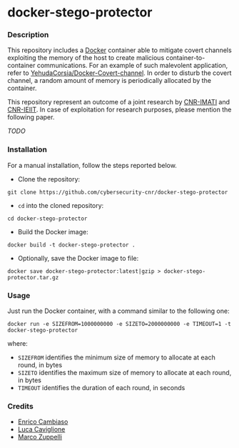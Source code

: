 # docker-stego-protector

### Description ###

This repository includes a [Docker](https://www.docker.com) container able to mitigate covert channels exploiting the memory of the host to create malicious container-to-container communications.
For an example of such malevolent application, refer to [YehudaCorsia/Docker-Covert-channel](https://github.com/YehudaCorsia/Docker-Covert-channel).
In order to disturb the covert channel, a random amount of memory is periodically allocated by the container.

This repository represent an outcome of a joint research by [CNR-IMATI](https://imati.cnr.it) and [CNR-IEIIT](https://www.ieiit.cnr.it).
In case of exploitation for research purposes, please mention the following paper.

*TODO*

### Installation ###

For a manual installation, follow the steps reported below.

* Clone the repository:
```
git clone https://github.com/cybersecurity-cnr/docker-stego-protector
```
* `cd` into the cloned repository:
```
cd docker-stego-protector
```
* Build the Docker image:
```
docker build -t docker-stego-protector .
```
* Optionally, save the Docker image to file:
```
docker save docker-stego-protector:latest|gzip > docker-stego-protector.tar.gz
```

### Usage ###

Just run the Docker container, with a command similar to the following one:
```
docker run -e SIZEFROM=1000000000 -e SIZETO=2000000000 -e TIMEOUT=1 -t docker-stego-protector
```
where:
* `SIZEFROM` identifies the minimum size of memory to allocate at each round, in bytes
* `SIZETO` identifies the maximum size of memory to allocate at each round, in bytes
* `TIMEOUT` identifies the duration of each round, in seconds

### Credits ###

* [Enrico Cambiaso](https://www.ieiit.cnr.it/people/Cambiaso-Enrico)
* [Luca Caviglione](https://www.cnr.it/#)
* [Marco Zuppelli](https://www.cnr.it/#)
